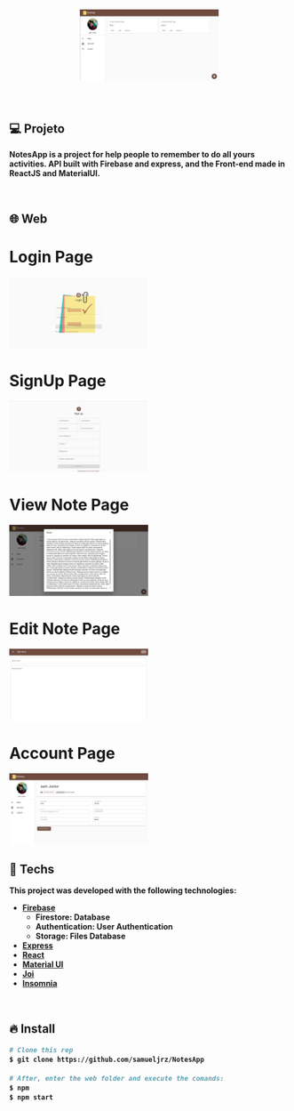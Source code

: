 <h1 align="center">
  <img alt="NotesApp" title="notes" src=".github/notepg.png" width="250px" />
</h1>

<br />

## 💻 Projeto


<strong>NotesApp<strong> is a project for help people to remember to do all yours activities. API built with Firebase and express, and the Front-end made in ReactJS and MaterialUI.

<br />

## 🌐 Web

<h1 align="center">
	<h1>Login Page</h1>    
	<img title="noteslogin" src=".github/loginpg.png" width="250px" />
	<h1>SignUp Page</h1>	
	<img title="notessignup" src=".github/signuppg.png" width="250px" />
	<h1>View Note Page</h1>	
	<img title="notesviewnote" src=".github/viewnotepg.png" width="250px" />
	<h1>Edit Note Page</h1>	
	<img title="notesedit" src=".github/editpg.png" width="250px" />
	<h1>Account Page</h1>	
	<img title="notesaccount" src=".github/accountpg.png" width="250px" />
</h1>

<br />

## 🚀 Techs

This project was developed with the following technologies:

- [Firebase](https://firebase.google.com/?hl=pt-br)
	- Firestore: Database	
	- Authentication: User Authentication
	- Storage: Files Database
- [Express](https://expressjs.com/pt-br/)
- [React](https://reactjs.org)
- [Material UI](https://material-ui.com/)
- [Joi](https://github.com/hapijs/joi)
- [Insomnia](https://insomnia.rest/)

<br />

## 🔥 Install

```bash
# Clone this rep
$ git clone https://github.com/samueljrz/NotesApp

# After, enter the web folder and execute the comands:
$ npm
$ npm start
```
